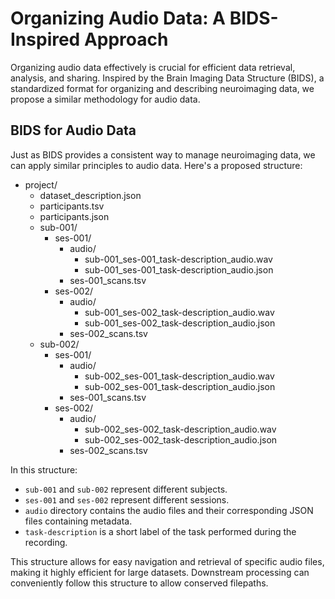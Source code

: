 # Organizing Audio Data: A BIDS-Inspired Approach

Organizing audio data effectively is crucial for efficient data retrieval, analysis, and sharing. Inspired by the Brain Imaging Data Structure (BIDS), a standardized format for organizing and describing neuroimaging data, we propose a similar methodology for audio data.

## BIDS for Audio Data

Just as BIDS provides a consistent way to manage neuroimaging data, we can apply similar principles to audio data. Here's a proposed structure:

- project/
  - dataset_description.json
  - participants.tsv
  - participants.json
  - sub-001/
    - ses-001/
      - audio/
        - sub-001_ses-001_task-description_audio.wav
        - sub-001_ses-001_task-description_audio.json
      - ses-001_scans.tsv
    - ses-002/
      - audio/
        - sub-001_ses-002_task-description_audio.wav
        - sub-001_ses-002_task-description_audio.json
      - ses-002_scans.tsv
  - sub-002/
    - ses-001/
      - audio/
        - sub-002_ses-001_task-description_audio.wav
        - sub-002_ses-001_task-description_audio.json
      - ses-001_scans.tsv
    - ses-002/
      - audio/
        - sub-002_ses-002_task-description_audio.wav
        - sub-002_ses-002_task-description_audio.json
      - ses-002_scans.tsv


In this structure:
- `sub-001` and `sub-002` represent different subjects.
- `ses-001` and `ses-002` represent different sessions.
- `audio` directory contains the audio files and their corresponding JSON files containing metadata.
- `task-description` is a short label of the task performed during the recording.

This structure allows for easy navigation and retrieval of specific audio files, making it highly efficient for large datasets. Downstream processing can conveniently follow this structure to allow conserved filepaths.
